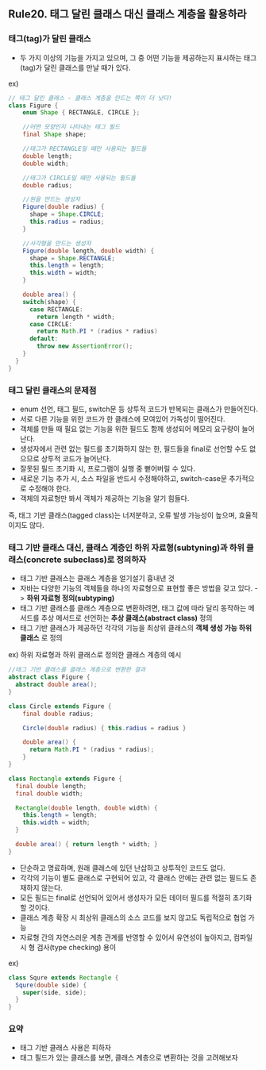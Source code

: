 ## Rule20. 태그 달린 클래스 대신 클래스 계층을 활용하라
 
### 태그(tag)가 달린 클래스
- 두 가지 이상의 기능을 가지고 있으며, 그 중 어떤 기능을 제공하는지 표시하는 태그(tag)가 달린 클래스를 만날 때가 있다.

ex)
```JAVA
// 태그 달린 클래스 - 클래스 계층을 만드는 쪽이 더 낫다!
class Figure {
    enum Shape { RECTANGLE, CIRCLE };

    //어떤 모양인지 나타내는 태그 필드
    final Shape shape;

    //태그가 RECTANGLE일 때만 사용되는 필드들
    double length;
    double width;

    //태그가 CIRCLE일 때만 사용되는 필드들
    double radius;

    //원을 만드는 생성자
    Figure(double radius) {
      shape = Shape.CIRCLE;
      this.radius = radius;
    }

    //사각형을 만드는 생성자
    Figure(double length, double width) {
      shape = Shape.RECTANGLE;
      this.length = length;
      this.width = width;
    }

    double area() {
    switch(shape) {
      case RECTANGLE:
        return length * width;
      case CIRCLE:
        return Math.PI * (radius * radius)
      default:
        throw new AssertionError();
    }
  }
}
```

### 태그 달린 클래스의 문제점
- enum 선언, 태그 필드, switch문 등 상투적 코드가 반복되는 클래스가 만들어진다.
- 서로 다른 기능을 위한 코드가 한 클래스에 모여있어 가독성이 떨어진다.
- 객체를 만들 때 필요 없는 기능을 위한 필드도 함께 생성되어 메모리 요구량이 늘어난다.
- 생성자에서 관련 없는 필드를 초기화하지 않는 한, 필드들을 final로 선언할 수도 없으므로 상투적 코드가 늘어난다.
- 잘못된 필드 초기화 시, 프로그램이 실행 중 뻗어버릴 수 있다.
- 새로운 기능 추가 시, 소스 파일을 반드시 수정해야하고, switch-case문 추가적으로 수정해야 한다.
- 객체의 자료형만 봐서 객체가 제공하는 기능을 알기 힘들다.

즉, 태그 기반 클래스(tagged class)는 너저분하고, 오류 발생 가능성이 높으며, 효율적이지도 않다.

### 태그 기반 클래스 대신, 클래스 계층인 하위 자료형(subtyning)과 하위 클래스(concrete subeclass)로 정의하자
- 태그 기반 클래스는 클래스 계층을 얼기설기 흉내낸 것
- 자바는 다양한 기능의 객체들을 하나의 자료형으로 표현할 좋은 방법을 갖고 있다. -> __하위 자료형 정의(subtyping)__
- 태그 기반 클래스를 클래스 계층으로 변환하려면, 태그 값에 따라 달리 동작하는 메서드를 추상 메서드로 선언하는 __추상 클래스(abstract class)__ 정의
- 태그 기반 클래스가 제공하던 각각의 기능을 최상위 클래스의 __객체 생성 가능 하위 클래스__ 로 정의

ex) 하위 자료형과 하위 클래스로 정의한 클래스 계층의 예시
```JAVA
//태그 기반 클래스를 클래스 계층으로 변환한 결과
abstract class Figure {
  abstract double area();
}

class Circle extends Figure {
    final double radius;

    Circle(double radius) { this.radius = radius }

    double area() {
      return Math.PI * (radius * radius);
    }
}

class Rectangle extends Figure {
  final double length;
  final double width;

  Rectangle(double length, double width) {
    this.length = length;
    this.width = width;
  }

  double area() { return length * width; }
}
```

- 단순하고 명료하며, 원래 클래스에 있던 난삽하고 상투적인 코드도 없다.
- 각각의 기능이 별도 클래스로 구현되어 있고, 각 클래스 안에는 관련 없는 필드도 존재하지 않는다.
- 모든 필드는 final로 선언되어 있어서 생성자가 모든 데이터 필드를 적절히 초기화 할 것이다.
- 클래스 계층 확장 시 최상위 클래스의 소스 코드를 보지 않고도 독립적으로 협업 가능
- 자료형 간의 자연스러운 계층 관계를 반영할 수 있어서 유연성이 높아지고, 컴파일 시 형 검사(type checking) 용이

ex)
```JAVA
class Squre extends Rectangle {
  Squre(double side) {
    super(side, side);
  }
}
```

### 요약
- 태그 기반 클래스 사용은 피하자
- 태그 필드가 있는 클래스를 보면, 클래스 계층으로 변환하는 것을 고려해보자
